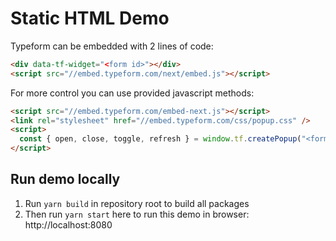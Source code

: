 # Static HTML Demo

Typeform can be embedded with 2 lines of code:

```html
<div data-tf-widget="<form id>"></div>
<script src="//embed.typeform.com/next/embed.js"></script>
```

For more control you can use provided javascript methods:

```html
<script src="//embed.typeform.com/embed-next.js"></script>
<link rel="stylesheet" href="//embed.typeform.com/css/popup.css" />
<script>
  const { open, close, toggle, refresh } = window.tf.createPopup("<form id>");
</script>
```

## Run demo locally

1. Run `yarn build` in repository root to build all packages
2. Then run `yarn start` here to run this demo in browser: http://localhost:8080
